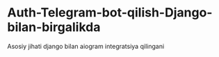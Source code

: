 # Auth-Telegram-bot-qilish-Django-bilan-birgalikda
Asosiy jihati django bilan aiogram integratsiya qilingani
